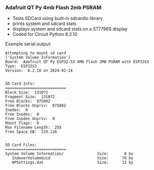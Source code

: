 ### Adafruit QT Py 4mb Flash 2mb PSRAM
- Tests SDCard using built-in sdcardio library
- prints system and sdcard stats
- displays system and sdcard stats on a ST7796S display
- Coded for Circuit Python 8.2.10

Example serial output:
```
Attempting to mount sd card
['System Volume Information']
Board:  Adafruit QT Py ESP32-S3 4MB Flash 2MB PSRAM with ESP32S3
Type:  ESP32S3
Version:  8.2.10 on 2024-02-14


SD Card Info:
===========================
Block Size:  131072
Fragment Size:  131072
Free Blocks:  975802
Free Blocks Unpriv:  975802
Inodes:  0
Free Inodes:  0
Free Inodes Unpriv:  0
Mount Flags:  0
Max Filename Length:  255
Free Space GB:  119.116


SD Card Files:
===========================
System Volume Information/               Size:       0 by
   IndexerVolumeGuid                     Size:      76 by
   WPSettings.dat                        Size:      12 by
```
